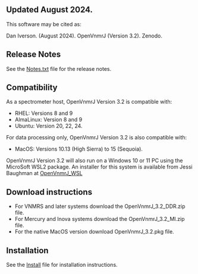 ## Updated August 2024.
This software may be cited as:

Dan Iverson. (August 2024). OpenVnmrJ (Version 3.2). Zenodo.

## Release Notes
See the [Notes.txt](../../blob/master/Notes.txt) file for the release notes.

## Compatibility
As a spectrometer host, OpenVnmrJ Version 3.2 is compatible with:
- RHEL:      Versions 8 and 9
- AlmaLinux: Version 8 and 9
- Ubuntu:    Version 20, 22, 24.

For data processing only, OpenVnmrJ Version 3.2 is also compatible with:
- MacOS: Versions 10.13 (High Sierra) to 15 (Sequoia).

OpenVnmrJ Version 3.2 will also run on a Windows 10 or 11 PC using the
MicroSoft WSL2 package. An installer for this system is available from
Jessi Baughman at [OpenVnmrJ_WSL](https://github.com/JessiBaughman/OpenVnmrJ_WSL)

## Download instructions
- For VNMRS and later systems download the OpenVnmrJ_3.2_DDR.zip file.
- For Mercury and Inova systems download the OpenVnmrJ_3.2_MI.zip file.
- For the native MacOS version download OpenVnmrJ_3.2.pkg file.

## Installation
See the [Install](../../blob/master/Install.md) file for installation instructions.


